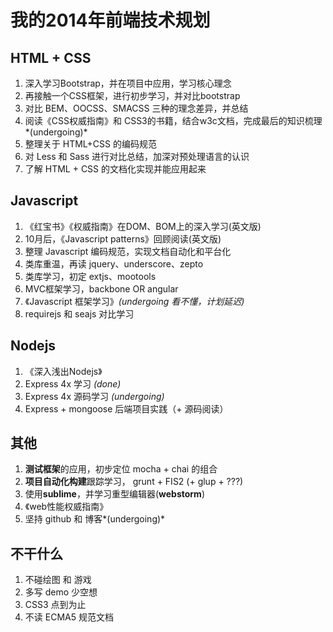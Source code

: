 # 我的2014年前端技术规划

## HTML + CSS

 1. 深入学习Bootstrap，并在项目中应用，学习核心理念
 2. 再接触一个CSS框架，进行初步学习，并对比bootstrap
 3. 对比 BEM、OOCSS、SMACSS 三种的理念差异，并总结
 4. 阅读《CSS权威指南》和 CSS3的书籍，结合w3c文档，完成最后的知识梳理*(undergoing)*
 5. 整理关于 HTML+CSS 的编码规范
 6. 对 Less 和 Sass 进行对比总结，加深对预处理语言的认识
 7. 了解 HTML + CSS 的文档化实现并能应用起来

## Javascript

 1. 《红宝书》《权威指南》在DOM、BOM上的深入学习(英文版)
 2. 10月后，《Javascript patterns》回顾阅读(英文版)
 3. 整理 Javascript 编码规范，实现文档自动化和平台化
 4. 类库重温，再读 jquery、underscore、zepto
 5. 类库学习，初定 extjs、mootools
 6. MVC框架学习，backbone OR angular
 7. 《Javascript 框架学习》*(undergoing 看不懂，计划延迟)*
 8. requirejs 和 seajs 对比学习

## Nodejs

 1. 《深入浅出Nodejs》
 2. Express 4x 学习 *(done)*
 3. Express 4x 源码学习 *(undergoing)*
 4. Express + mongoose 后端项目实践（+ 源码阅读）

## 其他

 1. **测试框架**的应用，初步定位 mocha + chai 的组合
 2. **项目自动化构建**跟踪学习， grunt + FIS2 (+ glup + ???)
 3. 使用**sublime**，并学习重型编辑器(**webstorm**)
 4. 《web性能权威指南》
 5. 坚持 github 和 博客*(undergoing)*

## 不干什么

 1. 不碰绘图 和 游戏
 2. 多写 demo 少空想
 3. CSS3 点到为止
 4. 不读 ECMA5 规范文档